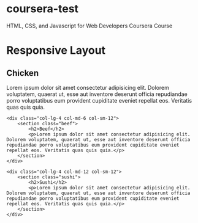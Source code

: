 # coursera-test
HTML, CSS, and Javascript for Web Developers Coursera Course
<!DOCTYPE html>
<html lang="en">
<head>
    <meta charset="UTF-8">
    <meta name="viewport" content="width=device-width, initial-scale=1.0">
    <title>Hello Coursera</title>
    <link rel= "stylesheet" href="style.css" />
</head>
<body>
    <h1>Responsive Layout</h1>

<div class="row">
    <div class="col-lg-4 col-md-6 col-sm-12">
        <section class="chicken">
            <h2>Chicken</h2>
            <p>Lorem ipsum dolor sit amet consectetur adipisicing elit. Dolorem voluptatem, quaerat ut, esse aut inventore deserunt officia repudiandae porro voluptatibus eum provident cupiditate eveniet repellat eos. Veritatis quas quis quia.</p>
        </section>
    </div>

    <div class="col-lg-4 col-md-6 col-sm-12">
        <section class="beef">
            <h2>Beef</h2>
            <p>Lorem ipsum dolor sit amet consectetur adipisicing elit. Dolorem voluptatem, quaerat ut, esse aut inventore deserunt officia repudiandae porro voluptatibus eum provident cupiditate eveniet repellat eos. Veritatis quas quis quia.</p>
        </section>
    </div>

    <div class="col-lg-4 col-md-12 col-sm-12">
        <section class="sushi">
            <h2>Sushi</h2>
            <p>Lorem ipsum dolor sit amet consectetur adipisicing elit. Dolorem voluptatem, quaerat ut, esse aut inventore deserunt officia repudiandae porro voluptatibus eum provident cupiditate eveniet repellat eos. Veritatis quas quis quia.</p>
        </section>
    </div>
</div>
</body>
</html>
